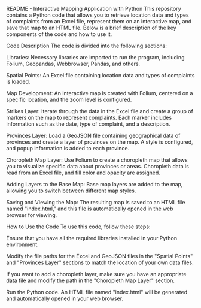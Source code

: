 
README - Interactive Mapping Application with Python
This repository contains a Python code that allows you to retrieve location data and types of complaints from an Excel file, represent them on an interactive map, and save that map to an HTML file. Below is a brief description of the key components of the code and how to use it.

Code Description
The code is divided into the following sections:

Libraries: Necessary libraries are imported to run the program, including Folium, Geopandas, Webbrowser, Pandas, and others.

Spatial Points: An Excel file containing location data and types of complaints is loaded.

Map Development: An interactive map is created with Folium, centered on a specific location, and the zoom level is configured.

Strikes Layer: Iterate through the data in the Excel file and create a group of markers on the map to represent complaints. Each marker includes information such as the date, type of complaint, and a description.

Provinces Layer: Load a GeoJSON file containing geographical data of provinces and create a layer of provinces on the map. A style is configured, and popup information is added to each province.

Choropleth Map Layer: Use Folium to create a choropleth map that allows you to visualize specific data about provinces or areas. Choropleth data is read from an Excel file, and fill color and opacity are assigned.

Adding Layers to the Base Map: Base map layers are added to the map, allowing you to switch between different map styles.

Saving and Viewing the Map: The resulting map is saved to an HTML file named "index.html," and this file is automatically opened in the web browser for viewing.

How to Use the Code
To use this code, follow these steps:

Ensure that you have all the required libraries installed in your Python environment.

Modify the file paths for the Excel and GeoJSON files in the "Spatial Points" and "Provinces Layer" sections to match the location of your own data files.

If you want to add a choropleth layer, make sure you have an appropriate data file and modify the path in the "Choropleth Map Layer" section.

Run the Python code. An HTML file named "index.html" will be generated and automatically opened in your web browser.
